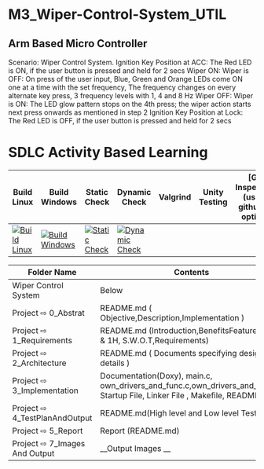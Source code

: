 # M3_Wiper-Control-System_UTIL

## Arm Based Micro Controller
Scenario: Wiper Control System. Ignition Key Position at ACC: The Red LED is ON, if the user button is pressed and held for 2 secs Wiper ON: Wiper is OFF: On press of the user input, Blue, Green and Orange LEDs come ON one at a time with the set frequency, The frequency changes on every alternate key press, 3 frequency levels with 1, 4 and 8 Hz Wiper OFF: Wiper is ON: The LED glow pattern stops on the 4th press; the wiper action starts next press onwards as mentioned in step 2 Ignition Key Position at Lock: The Red LED is OFF, if the user button is pressed and held for 2 secs


# SDLC Activity Based Learning
 
| Build Linux | Build Windows | Static Check | Dynamic Check | Valgrind | Unity Testing | [Git Inspector](using github.io option)
|------| ------- |---------- | ------- |------- |-------|--------------
| [![Build Linux](https://github.com/JyothiPavuluri/M3_Wiper-Control-System_UTIL/actions/workflows/Build%20Linux.yml/badge.svg)](https://github.com/JyothiPavuluri/M3_Wiper-Control-System_UTIL/actions/workflows/Build%20Linux.yml) | [![Build Windows](https://github.com/JyothiPavuluri/M3_Wiper-Control-System_UTIL/actions/workflows/Windows.yml/badge.svg)](https://github.com/JyothiPavuluri/M3_Wiper-Control-System_UTIL/actions/workflows/Windows.yml) | [![Static Check](https://github.com/JyothiPavuluri/M3_Wiper-Control-System_UTIL/actions/workflows/Static.yml/badge.svg)](https://github.com/JyothiPavuluri/M3_Wiper-Control-System_UTIL/actions/workflows/Static.yml) | [![Dynamic Check](https://github.com/JyothiPavuluri/M3_Wiper-Control-System_UTIL/actions/workflows/Dynamic.yml/badge.svg)](https://github.com/JyothiPavuluri/M3_Wiper-Control-System_UTIL/actions/workflows/Dynamic.yml) |


 
 
| Folder Name | Contents |
|---|---|
| Wiper Control System | Below |
| Project ⇨ 0_Abstrat | README.md ( Objective,Description,Implementation ) |
| Project ⇨ 1_Requirements | README.md (Introduction,BenefitsFeatures,5W's & 1H, S.W.O.T,Requirements)  |
| Project ⇨ 2_Architecture | README.md ( Documents specifying design details ) |
| Project ⇨ 3_Implementation | Documentation(Doxy), main.c, own_drivers_and_func.c,own_drivers_and_func.h, Startup File, Linker File , Makefile, README.md |
| Project ⇨ 4_TestPlanAndOutput | README.md(High level and Low level Test plan) |
| Project ⇨ 5_Report | Report (README.md) |
| Project ⇨ 7_Images And Output | __Output Images __ |
